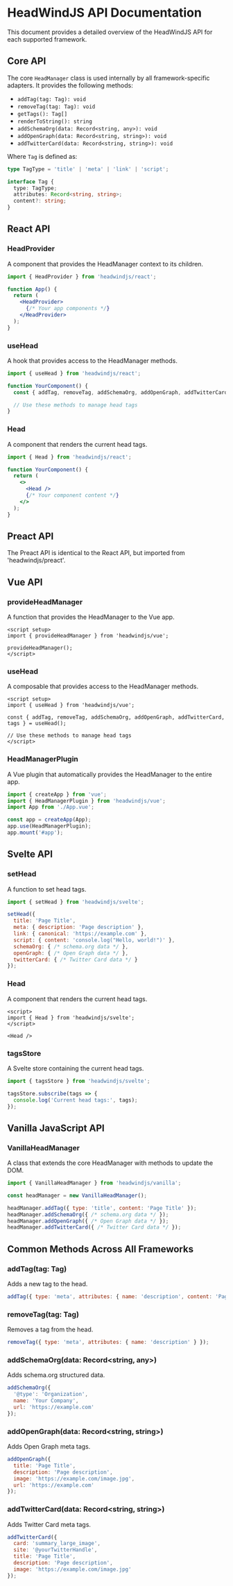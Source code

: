 # HeadWindJS API Documentation

This document provides a detailed overview of the HeadWindJS API for each supported framework.

## Core API

The core `HeadManager` class is used internally by all framework-specific adapters. It provides the following methods:

- `addTag(tag: Tag): void`
- `removeTag(tag: Tag): void`
- `getTags(): Tag[]`
- `renderToString(): string`
- `addSchemaOrg(data: Record<string, any>): void`
- `addOpenGraph(data: Record<string, string>): void`
- `addTwitterCard(data: Record<string, string>): void`

Where `Tag` is defined as:

```typescript
type TagType = 'title' | 'meta' | 'link' | 'script';

interface Tag {
  type: TagType;
  attributes: Record<string, string>;
  content?: string;
}
```

## React API

### HeadProvider

A component that provides the HeadManager context to its children.

```jsx
import { HeadProvider } from 'headwindjs/react';

function App() {
  return (
    <HeadProvider>
      {/* Your app components */}
    </HeadProvider>
  );
}
```

### useHead

A hook that provides access to the HeadManager methods.

```jsx
import { useHead } from 'headwindjs/react';

function YourComponent() {
  const { addTag, removeTag, addSchemaOrg, addOpenGraph, addTwitterCard } = useHead();

  // Use these methods to manage head tags
}
```

### Head

A component that renders the current head tags.

```jsx
import { Head } from 'headwindjs/react';

function YourComponent() {
  return (
    <>
      <Head />
      {/* Your component content */}
    </>
  );
}
```

## Preact API

The Preact API is identical to the React API, but imported from 'headwindjs/preact'.

## Vue API

### provideHeadManager

A function that provides the HeadManager to the Vue app.

```vue
<script setup>
import { provideHeadManager } from 'headwindjs/vue';

provideHeadManager();
</script>
```

### useHead

A composable that provides access to the HeadManager methods.

```vue
<script setup>
import { useHead } from 'headwindjs/vue';

const { addTag, removeTag, addSchemaOrg, addOpenGraph, addTwitterCard, tags } = useHead();

// Use these methods to manage head tags
</script>
```

### HeadManagerPlugin

A Vue plugin that automatically provides the HeadManager to the entire app.

```javascript
import { createApp } from 'vue';
import { HeadManagerPlugin } from 'headwindjs/vue';
import App from './App.vue';

const app = createApp(App);
app.use(HeadManagerPlugin);
app.mount('#app');
```

## Svelte API

### setHead

A function to set head tags.

```javascript
import { setHead } from 'headwindjs/svelte';

setHead({
  title: 'Page Title',
  meta: { description: 'Page description' },
  link: { canonical: 'https://example.com' },
  script: { content: 'console.log("Hello, world!")' },
  schemaOrg: { /* schema.org data */ },
  openGraph: { /* Open Graph data */ },
  twitterCard: { /* Twitter Card data */ }
});
```

### Head

A component that renders the current head tags.

```svelte
<script>
import { Head } from 'headwindjs/svelte';
</script>

<Head />
```

### tagsStore

A Svelte store containing the current head tags.

```javascript
import { tagsStore } from 'headwindjs/svelte';

tagsStore.subscribe(tags => {
  console.log('Current head tags:', tags);
});
```

## Vanilla JavaScript API

### VanillaHeadManager

A class that extends the core HeadManager with methods to update the DOM.

```javascript
import { VanillaHeadManager } from 'headwindjs/vanilla';

const headManager = new VanillaHeadManager();

headManager.addTag({ type: 'title', content: 'Page Title' });
headManager.addSchemaOrg({ /* schema.org data */ });
headManager.addOpenGraph({ /* Open Graph data */ });
headManager.addTwitterCard({ /* Twitter Card data */ });
```

## Common Methods Across All Frameworks

### addTag(tag: Tag)

Adds a new tag to the head.

```javascript
addTag({ type: 'meta', attributes: { name: 'description', content: 'Page description' } });
```

### removeTag(tag: Tag)

Removes a tag from the head.

```javascript
removeTag({ type: 'meta', attributes: { name: 'description' } });
```

### addSchemaOrg(data: Record<string, any>)

Adds schema.org structured data.

```javascript
addSchemaOrg({
  '@type': 'Organization',
  name: 'Your Company',
  url: 'https://example.com'
});
```

### addOpenGraph(data: Record<string, string>)

Adds Open Graph meta tags.

```javascript
addOpenGraph({
  title: 'Page Title',
  description: 'Page description',
  image: 'https://example.com/image.jpg',
  url: 'https://example.com'
});
```

### addTwitterCard(data: Record<string, string>)

Adds Twitter Card meta tags.

```javascript
addTwitterCard({
  card: 'summary_large_image',
  site: '@yourTwitterHandle',
  title: 'Page Title',
  description: 'Page description',
  image: 'https://example.com/image.jpg'
});
```
